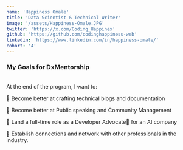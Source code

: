 ```yaml
---
name: 'Happiness Omale'
title: 'Data Scientist & Technical Writer'
image: '/assets/Happiness-Omale.JPG'
twitter: 'https://x.com/Coding_Happinex'
github: 'https://github.com/codinghappiness-web'
linkedin: 'https://www.linkedin.com/in/happiness-omale/'
cohort: '4'
---
```


<div>
<h3>My Goals for DxMentorship</h3> <br/>
 At the end of the program, I want to: <br/>

📌 Become better at crafting technical blogs and documentation <br/>

📌 Become better at Public speaking and Community Management <br/>

📌 Land a full-time role as a Developer Advocate🥑 for an AI company <br/>

📌 Establish connections and network with other professionals in the industry.

</div>

